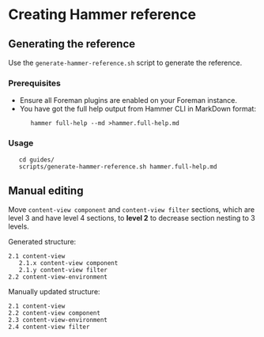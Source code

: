 # Creating Hammer reference

## Generating the reference

Use the `generate-hammer-reference.sh` script to generate the reference.

### Prerequisites

- Ensure all Foreman plugins are enabled on your Foreman instance.
- You have got the full help output from Hammer CLI in MarkDown format:
  ```
     hammer full-help --md >hammer.full-help.md
  ```

### Usage
```
   cd guides/
   scripts/generate-hammer-reference.sh hammer.full-help.md
```

## Manual editing

Move `content-view component` and `content-view filter` sections, which are level 3 and have level 4 sections, to **level 2** to decrease section nesting to 3 levels.

Generated structure:
```
2.1 content-view
   2.1.x content-view component
   2.1.y content-view filter
2.2 content-view-environment
```

Manually updated structure:
```
2.1 content-view
2.2 content-view component
2.3 content-view-environment
2.4 content-view filter
```

